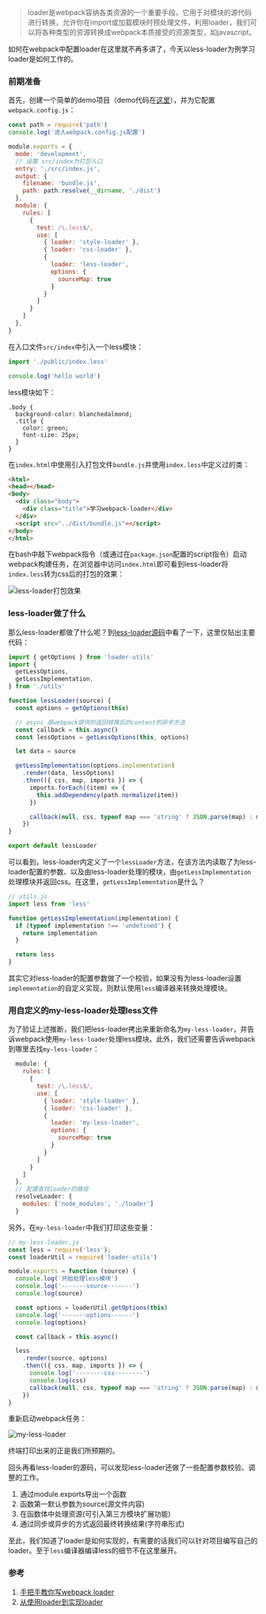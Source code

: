 > loader是webpack容纳各类资源的一个重要手段，它用于对模块的源代码进行转换，允许你在import或加载模块时预处理文件，利用loader，我们可以将各种类型的资源转换成webpack本质接受的资源类型，如javascript。

如何在webpack中配置loader在这里就不再多讲了，今天以less-loader为例学习loader是如何工作的。

### 前期准备
首先，创建一个简单的demo项目（demo代码在[这里](https://github.com/grain0217/note/tree/master/webpack-demo)），并为它配置`webpack.config.js`：
```js
const path = require('path')
console.log('进入webpack.config.js配置')

module.exports = {
  mode: 'development',
  // 设置 src/index为打包入口
  entry: './src/index.js',
  output: {
    filename: 'bundle.js',
    path: path.resolve(__dirname, './dist')
  },
  module: {
    rules: [
      {
        test: /\.less$/,
        use: [
          { loader: 'style-loader' },
          { loader: 'css-loader' },
          {
            loader: 'less-loader',
            options: {
              sourceMap: true
            }
          }
        ]
      }
    ]
  },
}
```

在入口文件`src/index`中引入一个less模块：
```js
import './public/index.less'

console.log('hello world')
```

less模块如下：
```less
.body {
  background-color: blanchedalmond;
  .title {
    color: green;
    font-size: 25px;
  }
}
```

在`index.html`中使用引入打包文件`bundle.js`并使用`index.less`中定义过的类：
```html
<html>
<head></head>
<body>
  <div class="body">
    <div class="title">学习webpack-loader</div>
  </div>
  <script src="../dist/bundle.js"></script>
</body>
</html>
```

在bash中敲下webpack指令（或通过在`package.json`配置的script指令）启动webpack构建任务，在浏览器中访问`index.html`即可看到less-loader将`index.less`转为css后的打包的效果：

![less-loader打包效果](https://pic.downk.cc/item/5f20012314195aa594e2c9be.jpg)

### less-loader做了什么
那么less-loader都做了什么呢？到[less-loader源码](https://github.com/webpack-contrib/less-loader/blob/master/src/index.js)中看了一下，这里仅贴出主要代码：
```js
import { getOptions } from 'loader-utils'
import {
  getLessOptions,
  getLessImplementation,
} from './utils'

function lessLoader(source) {
  const options = getOptions(this)

  // async 是webpack提供的返回转换后的content的异步方法
  const callback = this.async()
  const lessOptions = getLessOptions(this, options)

  let data = source

  getLessImplementation(options.implementation)
    .render(data, lessOptions)
    .then(({ css, map, imports }) => {
      imports.forEach((item) => {
        this.addDependency(path.normalize(item))
      })

      callback(null, css, typeof map === 'string' ? JSON.parse(map) : map)
    })
}

export default lessLoader
```

可以看到，less-loader内定义了一个`lessLoader`方法，在该方法内读取了为less-loader配置的参数、以及由less-loader处理的模块，由`getLessImplementation`处理模块并返回css。在这里，`getLessImplementation`是什么？
```js
// utils.js
import less from 'less'

function getLessImplementation(implementation) {
  if (typeof implementation !== 'undefined') {
    return implementation
  }

  return less
}
```

其实它对less-loader的配置参数做了一个校验，如果没有为less-loader设置`implementation`的自定义实现，则默认使用`less`编译器来转换处理模块。

### 用自定义的my-less-loader处理less文件
为了验证上述推断，我们把less-loader拷出来重新命名为`my-less-loader`，并告诉webpack使用`my-less-loader`处理less模块。此外，我们还需要告诉webpack到哪里去找`my-less-loader`：
```js
  module: {
    rules: [
      {
        test: /\.less$/,
        use: [
          { loader: 'style-loader' },
          { loader: 'css-loader' },
          {
            loader: 'my-less-loader',
            options: {
              sourceMap: true
            }
          }
        ]
      }
    ]
  },
  // 配置查找loader的路径
  resolveLoader: {
    modules: ['node_modules', './loader']
  }
```

另外，在`my-less-loader`中我们打印这些变量：
```js
// my-less-loader.js
const less = require('less');
const loaderUtil = require('loader-utils')

module.exports = function (source) {
  console.log('开始处理less模块')
  console.log('-------source-------')
  console.log(source)

  const options = loaderUtil.getOptions(this)
  console.log('-------options------')
  console.log(options)

  const callback = this.async()

  less
    .render(source, options)
    .then(({ css, map, imports }) => {
      console.log('--------css--------')
      console.log(css)
      callback(null, css, typeof map === 'string' ? JSON.parse(map) : map);
    })
}
```

重新启动webpack任务：

![my-less-loader](https://pic.downk.cc/item/5f200c8a14195aa594ee2c17.jpg)

终端打印出来的正是我们所预期的。

回头再看less-loader的源码，可以发现less-loader还做了一些配置参数校验、调整的工作。

1. 通过module.exports导出一个函数
2. 函数第一默认参数为source(源文件内容)
3. 在函数体中处理资源(可引入第三方模块扩展功能)
4. 通过同步或异步的方式返回最终转换结果(字符串形式)

至此，我们知道了loader是如何实现的，有需要的话我们可以针对项目编写自己的loader。至于`less`编译器编译less的细节不在这里展开。

### 参考
1. [手把手教你写webpack loader](https://wecteam.io/2019/09/17/%E6%89%8B%E6%8A%8A%E6%89%8B%E6%95%99%E4%BD%A0%E5%86%99webpack-loader/)
2. [从使用loader到实现loader](https://github.com/lefex/FE/tree/master/webpack)
